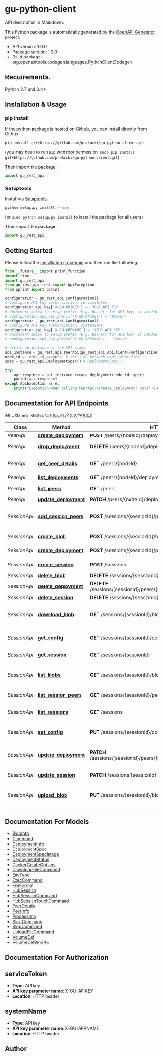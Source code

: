 # gu-python-client
API description in Markdown.

This Python package is automatically generated by the [OpenAPI Generator](https://openapi-generator.tech) project:

- API version: 1.0.0
- Package version: 1.0.0
- Build package: org.openapitools.codegen.languages.PythonClientCodegen

## Requirements.

Python 2.7 and 3.4+

## Installation & Usage
### pip install

If the python package is hosted on Github, you can install directly from Github

```sh
pip install git+https://github.com/prekucki/gu-python-client.git
```
(you may need to run `pip` with root permission: `sudo pip install git+https://github.com/prekucki/gu-python-client.git`)

Then import the package:
```python
import gu_rest_api 
```

### Setuptools

Install via [Setuptools](http://pypi.python.org/pypi/setuptools).

```sh
python setup.py install --user
```
(or `sudo python setup.py install` to install the package for all users)

Then import the package:
```python
import gu_rest_api
```

## Getting Started

Please follow the [installation procedure](#installation--usage) and then run the following:

```python
from __future__ import print_function
import time
import gu_rest_api
from gu_rest_api.rest import ApiException
from pprint import pprint

configuration = gu_rest_api.Configuration()
# Configure API key authorization: serviceToken
configuration.api_key['X-GU-APIKEY'] = 'YOUR_API_KEY'
# Uncomment below to setup prefix (e.g. Bearer) for API key, if needed
# configuration.api_key_prefix['X-GU-APIKEY'] = 'Bearer'
configuration = gu_rest_api.Configuration()
# Configure API key authorization: systemName
configuration.api_key['X-GU-APPNAME'] = 'YOUR_API_KEY'
# Uncomment below to setup prefix (e.g. Bearer) for API key, if needed
# configuration.api_key_prefix['X-GU-APPNAME'] = 'Bearer'

# create an instance of the API class
api_instance = gu_rest_api.PeerApi(gu_rest_api.ApiClient(configuration))
node_id = 'node_id_example' # str | GU Network node identifier
spec = gu_rest_api.DeploymentSpec() # DeploymentSpec | 

try:
    api_response = api_instance.create_deployment(node_id, spec)
    pprint(api_response)
except ApiException as e:
    print("Exception when calling PeerApi->create_deployment: %s\n" % e)

```

## Documentation for API Endpoints

All URIs are relative to *http://127.0.0.1:61622*

Class | Method | HTTP request | Description
------------ | ------------- | ------------- | -------------
*PeerApi* | [**create_deployment**](docs/PeerApi.md#create_deployment) | **POST** /peers/{nodeId}/deployments | 
*PeerApi* | [**drop_deployment**](docs/PeerApi.md#drop_deployment) | **DELETE** /peers/{nodeId}/deployments/{deploymentId} | Removes deployment
*PeerApi* | [**get_peer_details**](docs/PeerApi.md#get_peer_details) | **GET** /peers/{nodeId} | Returns detailed peer info
*PeerApi* | [**list_deployments**](docs/PeerApi.md#list_deployments) | **GET** /peers/{nodeId}/deployments | 
*PeerApi* | [**list_peers**](docs/PeerApi.md#list_peers) | **GET** /peers | Returns a list hub peers.
*PeerApi* | [**update_deployment**](docs/PeerApi.md#update_deployment) | **PATCH** /peers/{nodeId}/deployments/{deploymentId} | 
*SessionApi* | [**add_session_peers**](docs/SessionApi.md#add_session_peers) | **POST** /sessions/{sessionId}/peers | Manually adds peers to hub session
*SessionApi* | [**create_blob**](docs/SessionApi.md#create_blob) | **POST** /sessions/{sessionId}/blobs | Creates new lob
*SessionApi* | [**create_deployment**](docs/SessionApi.md#create_deployment) | **POST** /sessions/{sessionId}/peers/{nodeId}/deployments | Creates new deployment
*SessionApi* | [**create_session**](docs/SessionApi.md#create_session) | **POST** /sessions | Creates new hub session.
*SessionApi* | [**delete_blob**](docs/SessionApi.md#delete_blob) | **DELETE** /sessions/{sessionId}/blobs/{blobId} | 
*SessionApi* | [**delete_deployment**](docs/SessionApi.md#delete_deployment) | **DELETE** /sessions/{sessionId}/peers/{nodeId}/deployments/{deploymentId} | 
*SessionApi* | [**delete_session**](docs/SessionApi.md#delete_session) | **DELETE** /sessions/{sessionId} | 
*SessionApi* | [**download_blob**](docs/SessionApi.md#download_blob) | **GET** /sessions/{sessionId}/blobs/{blobId} | Downloads binary content from the hub
*SessionApi* | [**get_config**](docs/SessionApi.md#get_config) | **GET** /sessions/{sessionId}/config | Gets configuration from stash
*SessionApi* | [**get_session**](docs/SessionApi.md#get_session) | **GET** /sessions/{sessionId} | Gets hub session info
*SessionApi* | [**list_blobs**](docs/SessionApi.md#list_blobs) | **GET** /sessions/{sessionId}/blobs | Lists currently allocated lobs
*SessionApi* | [**list_session_peers**](docs/SessionApi.md#list_session_peers) | **GET** /sessions/{sessionId}/peers | List session peers
*SessionApi* | [**list_sessions**](docs/SessionApi.md#list_sessions) | **GET** /sessions | Lists current hub sessions.
*SessionApi* | [**set_config**](docs/SessionApi.md#set_config) | **PUT** /sessions/{sessionId}/config | Sets configuration stash
*SessionApi* | [**update_deployment**](docs/SessionApi.md#update_deployment) | **PATCH** /sessions/{sessionId}/peers/{nodeId}/deployments/{deploymentId} | Sends multiple commands for peer
*SessionApi* | [**update_session**](docs/SessionApi.md#update_session) | **PATCH** /sessions/{sessionId} | Hub session update
*SessionApi* | [**upload_blob**](docs/SessionApi.md#upload_blob) | **PUT** /sessions/{sessionId}/blobs/{blobId} | Uploads a binary content to the hub.


## Documentation For Models

 - [BlobInfo](docs/BlobInfo.md)
 - [Command](docs/Command.md)
 - [DeploymentInfo](docs/DeploymentInfo.md)
 - [DeploymentSpec](docs/DeploymentSpec.md)
 - [DeploymentSpecImage](docs/DeploymentSpecImage.md)
 - [DeploymentStatus](docs/DeploymentStatus.md)
 - [DockerCreateOptions](docs/DockerCreateOptions.md)
 - [DownloadFileCommand](docs/DownloadFileCommand.md)
 - [EnvType](docs/EnvType.md)
 - [ExecCommand](docs/ExecCommand.md)
 - [FileFormat](docs/FileFormat.md)
 - [HubSession](docs/HubSession.md)
 - [HubSessionCommand](docs/HubSessionCommand.md)
 - [HubSessionTouchCommand](docs/HubSessionTouchCommand.md)
 - [PeerDetails](docs/PeerDetails.md)
 - [PeerInfo](docs/PeerInfo.md)
 - [ProcessInfo](docs/ProcessInfo.md)
 - [StartCommand](docs/StartCommand.md)
 - [StopCommand](docs/StopCommand.md)
 - [UploadFileCommand](docs/UploadFileCommand.md)
 - [VolumeDef](docs/VolumeDef.md)
 - [VolumeDefBindRw](docs/VolumeDefBindRw.md)


## Documentation For Authorization


## serviceToken

- **Type**: API key
- **API key parameter name**: X-GU-APIKEY
- **Location**: HTTP header


## systemName

- **Type**: API key
- **API key parameter name**: X-GU-APPNAME
- **Location**: HTTP header


## Author





